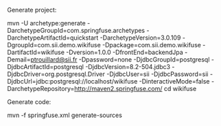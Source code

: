 
Generate project:

mvn -U archetype:generate -DarchetypeGroupId=com.springfuse.archetypes -DarchetypeArtifactId=quickstart -DarchetypeVersion=3.0.109 -DgroupId=com.sii.demo.wikifuse -Dpackage=com.sii.demo.wikifuse -DartifactId=wikifuse -Dversion=1.0.0 -DfrontEnd=backendJpa -Demail=ptrouillard@sii.fr -Dpassword=none -DjdbcGroupId=postgresql -DjdbcArtifactId=postgresql -DjdbcVersion=8.2-504.jdbc3 -DjdbcDriver=org.postgresql.Driver -DjdbcUser=sii -DjdbcPassword=sii -DjdbcUrl=jdbc:postgresql://localhost/wikifuse -DinteractiveMode=false -DarchetypeRepository=http://maven2.springfuse.com/ 
cd wikifuse

Generate code:

mvn -f springfuse.xml generate-sources
